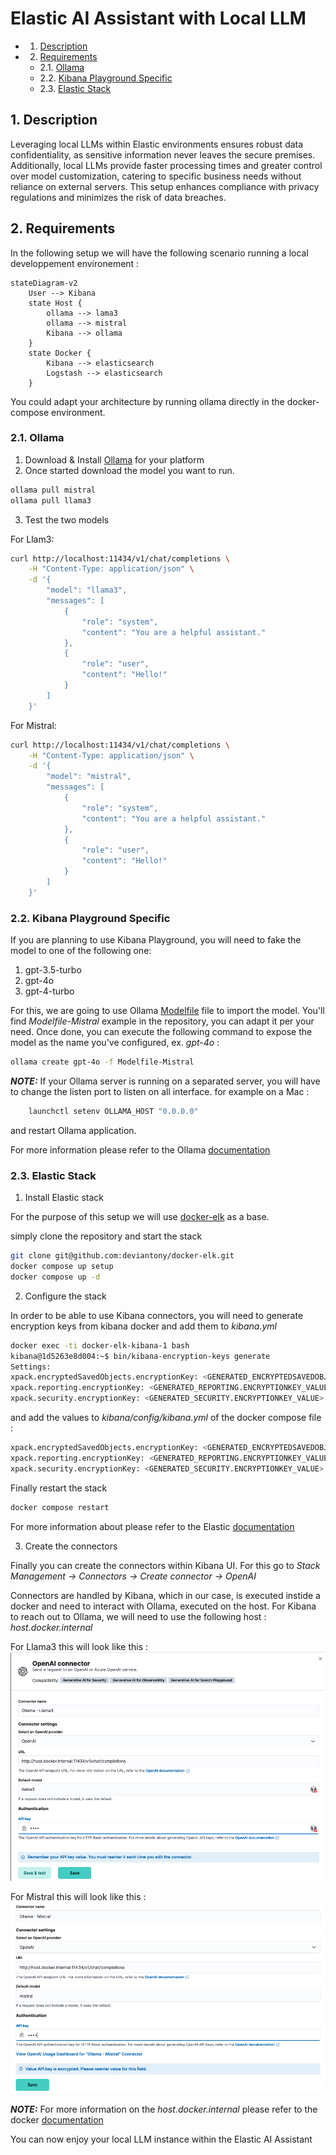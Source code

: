 # Elastic AI Assistant with Local LLM

<!-- vscode-markdown-toc -->
* 1. [Description](#Description)
* 2. [Requirements](#Requirements)
	* 2.1. [Ollama](#Ollama)
	* 2.2. [Kibana Playground Specific](#KibanaPlaygroundSpecific)
	* 2.3. [Elastic Stack](#ElasticStack)

<!-- vscode-markdown-toc-config
	numbering=true
	autoSave=true
	/vscode-markdown-toc-config -->
<!-- /vscode-markdown-toc -->

##  1. <a name='Description'></a>Description

Leveraging local LLMs within Elastic environments ensures robust data confidentiality, as sensitive information never leaves the secure premises. Additionally, local LLMs provide faster processing times and greater control over model customization, catering to specific business needs without reliance on external servers. This setup enhances compliance with privacy regulations and minimizes the risk of data breaches.

##  2. <a name='Requirements'></a>Requirements

In the following setup we will have the following scenario running a local developpement environement :

```mermaid
stateDiagram-v2
    User --> Kibana
    state Host {
        ollama --> lama3
        ollama --> mistral
        Kibana --> ollama
    }
    state Docker {
        Kibana --> elasticsearch
        Logstash --> elasticsearch
    }
```

You could adapt your architecture by running ollama directly in the docker-compose environment.

###  2.1. <a name='Ollama'></a>Ollama

1. Download & Install [Ollama](https://github.com/ollama/ollama) for your platform
2. Once started download the model you want to run.

```bash
ollama pull mistral
ollama pull llama3
```

3. Test the two models

For Llam3:

```bash
curl http://localhost:11434/v1/chat/completions \
    -H "Content-Type: application/json" \
    -d '{
        "model": "llama3",
        "messages": [
            {
                "role": "system",
                "content": "You are a helpful assistant."
            },
            {
                "role": "user",
                "content": "Hello!"
            }
        ]
    }'

```

For Mistral:

```bash
curl http://localhost:11434/v1/chat/completions \
    -H "Content-Type: application/json" \
    -d '{
        "model": "mistral",
        "messages": [
            {
                "role": "system",
                "content": "You are a helpful assistant."
            },
            {
                "role": "user",
                "content": "Hello!"
            }
        ]
    }'

```

###  2.2. <a name='KibanaPlaygroundSpecific'></a>Kibana Playground Specific

If you are planning to use Kibana Playground, you will need to fake the model to one of the following one:

1. gpt-3.5-turbo
2. gpt-4o
3. gpt-4-turbo

For this, we are going to use Ollama [Modelfile](https://github.com/ollama/ollama/blob/main/docs/modelfile.md) file to import the model.
You'll find _Modelfile-Mistral_ example in the repository, you can adapt it per your need.
Once done, you can execute the following command to expose the model as the name you've configured, ex. _gpt-4o_ :

```bash
ollama create gpt-4o -f Modelfile-Mistral
```

**_NOTE:_** If your Ollama server is running on a separated server, you will have to change the listen port to listen on all interface. for example on a Mac :

```bash
    launchctl setenv OLLAMA_HOST "0.0.0.0"
```

and restart Ollama application.

For more information please refer to the Ollama [documentation](https://github.com/ollama/ollama/blob/main/docs/faq.md#how-do-i-configure-ollama-server)

###  2.3. <a name='ElasticStack'></a>Elastic Stack

1. Install Elastic stack

For the purpose of this setup we will use [docker-elk](https://github.com/deviantony/docker-elk) as a base.

simply clone the repository and start the stack

```bash
git clone git@github.com:deviantony/docker-elk.git
docker compose up setup
docker compose up -d
```

2. Configure the stack

In order to be able to use Kibana connectors, you will need to generate encryption keys from kibana docker and add them to _kibana.yml_

```bash
docker exec -ti docker-elk-kibana-1 bash
kibana@1d5263e8d004:~$ bin/kibana-encryption-keys generate 
Settings:
xpack.encryptedSavedObjects.encryptionKey: <GENERATED_ENCRYPTEDSAVEDOBJECTS.ENCRYPTIONKEY_VALUE>
xpack.reporting.encryptionKey: <GENERATED_REPORTING.ENCRYPTIONKEY_VALUE>
xpack.security.encryptionKey: <GENERATED_SECURITY.ENCRYPTIONKEY_VALUE>

```

and add the values to _kibana/config/kibana.yml_ of the docker compose file :

```bash
xpack.encryptedSavedObjects.encryptionKey: <GENERATED_ENCRYPTEDSAVEDOBJECTS.ENCRYPTIONKEY_VALUE>
xpack.reporting.encryptionKey: <GENERATED_REPORTING.ENCRYPTIONKEY_VALUE>
xpack.security.encryptionKey: <GENERATED_SECURITY.ENCRYPTIONKEY_VALUE>
```

Finally restart the stack

```bash
docker compose restart
```

For more information about please refer to the Elastic [documentation](https://www.elastic.co/guide/en/kibana/8.14/kibana-encryption-keys.html)

3. Create the connectors

Finally you can create the connectors within Kibana UI. For this go to _Stack Management -> Connectors -> Create connector -> OpenAI_

Connectors are handled by Kibana, which in our case, is executed instide a docker and need to interact with Ollama, executed on the host. For Kibana to reach out to Ollama, we will need to use the following host : _host.docker.internal_

For Llama3 this will look like this :
![Demo Local Assistant Connector - Llama3 ](img/demo_local_ia_assistant_1.png)

For Mistral this will look like this :
![Demo Local Assistant Connector - Mistral](img/demo_local_ia_assistant_2.png)

**_NOTE:_**  For more information on the _host.docker.internal_ please refer to the docker [documentation](https://docs.docker.com/desktop/networking/#i-want-to-connect-from-a-container-to-a-service-on-the-host)

You can now enjoy your local LLM instance within the Elastic AI Assistant